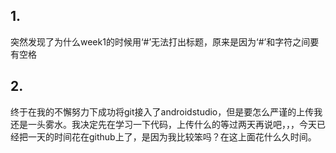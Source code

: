 ## 1.
突然发现了为什么week1的时候用‘#’无法打出标题，原来是因为‘#’和字符之间要有空格
## 2.
终于在我的不懈努力下成功将git接入了androidstudio，但是要怎么严谨的上传我还是一头雾水。我决定先在学习一下代码，上传什么的等过两天再说吧，，，今天已经把一天的时间花在github上了，是因为我比较笨吗？在这上面花什么久时间。
<!--stackedit_data:
eyJoaXN0b3J5IjpbNjk2ODczNDMxXX0=
-->